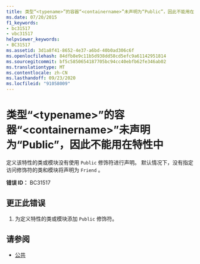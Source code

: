 ```yaml
---
title: 类型“<typename>”的容器“<containername>”未声明为“Public”，因此不能用在特性中
ms.date: 07/20/2015
f1_keywords:
- bc31517
- vbc31517
helpviewer_keywords:
- BC31517
ms.assetid: 3d1a8f41-8652-4e37-a6bd-40b0ad306c6f
ms.openlocfilehash: 84dfb8e9c11b5d938dd58cd5efc9a61142951814
ms.sourcegitcommit: bf5c5850654187705bc94cc40ebfb62fe346ab02
ms.translationtype: MT
ms.contentlocale: zh-CN
ms.lasthandoff: 09/23/2020
ms.locfileid: "91058009"
---
```

# <a name="type-typename-cannot-be-used-as-an-attribute-because-its-container-containername-is-not-declared-public"></a>类型“\<typename>”的容器“\<containername>”未声明为“Public”，因此不能用在特性中

定义该特性的类或模块没有使用 `Public` 修饰符进行声明。 默认情况下，没有指定访问修饰符的类和模块将声明为 `Friend` 。  
  
 **错误 ID：** BC31517  
  
## <a name="to-correct-this-error"></a>更正此错误  
  
1. 为定义特性的类或模块添加 `Public` 修饰符。  
  
## <a name="see-also"></a>请参阅

- [公共](../language-reference/modifiers/public.md)
